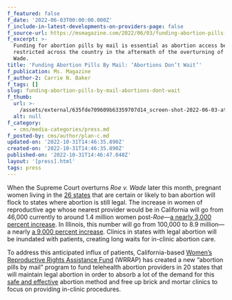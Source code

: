 ```yaml
---
f_featured: false
f_date: '2022-06-03T00:00:00.000Z'
f_include-in-latest-developments-on-providers-page: false
f_source-url: https://msmagazine.com/2022/06/03/funding-abortion-pills-by-mail-wrrap/
f_excerpt: >-
  Funding for abortion pills by mail is essential as abortion access becomes
  restricted across the country in the aftermath of the overturning of Roe v
  Wade.
title: 'Funding Abortion Pills By Mail: ‘Abortions Don’t Wait’'
f_publication: Ms. Magazine
f_author-2: Carrie N. Baker
f_tags: []
slug: funding-abortion-pills-by-mail-abortions-dont-wait
f_thumb:
  url: >-
    /assets/external/635fde709609b63359707d14_screen-shot-2022-06-03-at-2.08.53-PM.png
  alt: null
f_category:
  - cms/media-categories/press.md
f_posted-by: cms/author/plan-c.md
updated-on: '2022-10-31T14:46:35.890Z'
created-on: '2022-10-31T14:46:35.890Z'
published-on: '2022-10-31T14:46:47.048Z'
layout: '[press].html'
tags: press
---
```


When the Supreme Court overturns _Roe v. Wade_ later this month, pregnant women living in the [26 states](https://www.guttmacher.org/article/2021/10/26-states-are-certain-or-likely-ban-abortion-without-roe-heres-which-ones-and-why) that are certain or likely to ban abortion will flock to states where abortion is still legal. The increase in women of reproductive age whose nearest provider would be in California will go from 46,000 currently to around 1.4 million women post-_Roe_—[a nearly 3,000 percent increase](https://states.guttmacher.org/#california). In Illinois, this number will go from 100,000 to 8.9 million—a nearly [a 9,000 percent increase](https://states.guttmacher.org/#illinois). Clinics in states with legal abortion will be inundated with patients, creating long waits for in-clinic abortion care.

To address this anticipated influx of patients, California-based [Women’s Reproductive Rights Assistance Fund](https://wrrap.org/) (WRRAP) has created a new “abortion pills by mail” program to fund telehealth abortion providers in 20 states that will maintain legal abortion in order to absorb a lot of the demand for this [safe and effective](https://www.ansirh.org/sites/default/files/publications/files/medication-abortion-safety.pdf) abortion method and free up brick and mortar clinics to focus on providing in-clinic procedures.
